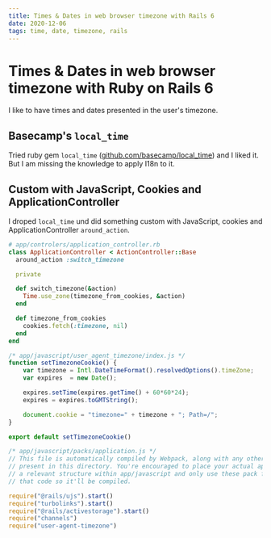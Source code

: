 ```yaml
---
title: Times & Dates in web browser timezone with Rails 6
date: 2020-12-06
tags: time, date, timezone, rails
---
```


Times & Dates in web browser timezone with Ruby&nbsp;on&nbsp;Rails&nbsp;6
===

I like to have times and dates presented in the user's timezone.

Basecamp's `local_time`
---

Tried ruby gem `local_time` ([github.com/basecamp/local_time](https://github.com/basecamp/local_time/))
and I liked it. But I am missing the knowledge to apply I18n to it.

Custom with JavaScript, Cookies and ApplicationController
---

I droped `local_time` und did something custom with JavaScript, cookies and
ApplicationController `around_action`.

```ruby
# app/controlers/application_controller.rb
class ApplicationController < ActionController::Base
  around_action :switch_timezone

  private

  def switch_timezone(&action)
    Time.use_zone(timezone_from_cookies, &action)
  end

  def timezone_from_cookies
    cookies.fetch(:timezone, nil)
  end
end
```


```js
/* app/javascript/user_agent_timezone/index.js */
function setTimezoneCookie() {
    var timezone = Intl.DateTimeFormat().resolvedOptions().timeZone;
    var expires  = new Date();

    expires.setTime(expires.getTime() + 60*60*24);
    expires = expires.toGMTString();

    document.cookie = "timezone=" + timezone + "; Path=/";
}

export default setTimezoneCookie()
```

```js
/* app/javascript/packs/application.js */
// This file is automatically compiled by Webpack, along with any other files
// present in this directory. You're encouraged to place your actual application logic in
// a relevant structure within app/javascript and only use these pack files to reference
// that code so it'll be compiled.

require("@rails/ujs").start()
require("turbolinks").start()
require("@rails/activestorage").start()
require("channels")
require("user-agent-timezone")
```
